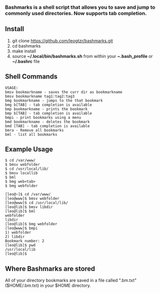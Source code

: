 ### Bashmarks is a shell script that allows you to save and jump to commonly used directories. Now supports tab completion.

## Install

1. git clone https://github.com/leogtzr/bashmarks.git
2. cd bashmarks
3. make install
4. source **~/.local/bin/bashmarks.sh** from within your **~.bash\_profile** or **~/.bashrc** file

## Shell Commands

    USAGE: 
	bmsv bookmarkname - saves the curr dir as bookmarkname
	bmsv bookmarkname tag1:tag2:tag3
	bmg bookmarkname - jumps to the that bookmark
	bmg b[TAB] - tab completion is available
	bmp bookmarkname - prints the bookmark
	bmp b[TAB] - tab completion is available
	bmpi - print bookmarks using a menu
	bmd bookmarkname - deletes the bookmark
	bmd [TAB] - tab completion is available
	bmra - Remove all bookmarks
	bml - list all bookmarks
    
## Example Usage

	$ cd /var/www/
	$ bmsv webfolder
	$ cd /usr/local/lib/
	$ bmsv locallib
	$ bml
	$ bmg web<tab>
	$ bmg webfolder

	[leo@~]$ cd /var/www/
	[leo@www]$ bmsv webfolder
	[leo@www]$ cd /usr/local/lib/
	[leo@lib]$ bmsv libdir
	[leo@lib]$ bml
	webfolder
	libdir
	[leo@lib]$ bmg webfolder 
	[leo@www]$ bmpi 
	1) webfolder
	2) libdir
	Bookmark number: 2
	[leo@lib]$ pwd
	/usr/local/lib
	[leo@lib]$ 

## Where Bashmarks are stored
    
All of your directory bookmarks are saved in a file called ".bm.txt" ($HOME/.bm.txt) in your $HOME directory.
